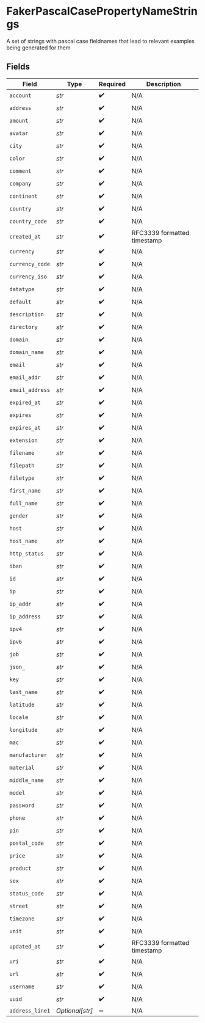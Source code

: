 # FakerPascalCasePropertyNameStrings

A set of strings with pascal case fieldnames that lead to relevant examples being generated for them


## Fields

| Field                       | Type                        | Required                    | Description                 |
| --------------------------- | --------------------------- | --------------------------- | --------------------------- |
| `account`                   | *str*                       | :heavy_check_mark:          | N/A                         |
| `address`                   | *str*                       | :heavy_check_mark:          | N/A                         |
| `amount`                    | *str*                       | :heavy_check_mark:          | N/A                         |
| `avatar`                    | *str*                       | :heavy_check_mark:          | N/A                         |
| `city`                      | *str*                       | :heavy_check_mark:          | N/A                         |
| `color`                     | *str*                       | :heavy_check_mark:          | N/A                         |
| `comment`                   | *str*                       | :heavy_check_mark:          | N/A                         |
| `company`                   | *str*                       | :heavy_check_mark:          | N/A                         |
| `continent`                 | *str*                       | :heavy_check_mark:          | N/A                         |
| `country`                   | *str*                       | :heavy_check_mark:          | N/A                         |
| `country_code`              | *str*                       | :heavy_check_mark:          | N/A                         |
| `created_at`                | *str*                       | :heavy_check_mark:          | RFC3339 formatted timestamp |
| `currency`                  | *str*                       | :heavy_check_mark:          | N/A                         |
| `currency_code`             | *str*                       | :heavy_check_mark:          | N/A                         |
| `currency_iso`              | *str*                       | :heavy_check_mark:          | N/A                         |
| `datatype`                  | *str*                       | :heavy_check_mark:          | N/A                         |
| `default`                   | *str*                       | :heavy_check_mark:          | N/A                         |
| `description`               | *str*                       | :heavy_check_mark:          | N/A                         |
| `directory`                 | *str*                       | :heavy_check_mark:          | N/A                         |
| `domain`                    | *str*                       | :heavy_check_mark:          | N/A                         |
| `domain_name`               | *str*                       | :heavy_check_mark:          | N/A                         |
| `email`                     | *str*                       | :heavy_check_mark:          | N/A                         |
| `email_addr`                | *str*                       | :heavy_check_mark:          | N/A                         |
| `email_address`             | *str*                       | :heavy_check_mark:          | N/A                         |
| `expired_at`                | *str*                       | :heavy_check_mark:          | N/A                         |
| `expires`                   | *str*                       | :heavy_check_mark:          | N/A                         |
| `expires_at`                | *str*                       | :heavy_check_mark:          | N/A                         |
| `extension`                 | *str*                       | :heavy_check_mark:          | N/A                         |
| `filename`                  | *str*                       | :heavy_check_mark:          | N/A                         |
| `filepath`                  | *str*                       | :heavy_check_mark:          | N/A                         |
| `filetype`                  | *str*                       | :heavy_check_mark:          | N/A                         |
| `first_name`                | *str*                       | :heavy_check_mark:          | N/A                         |
| `full_name`                 | *str*                       | :heavy_check_mark:          | N/A                         |
| `gender`                    | *str*                       | :heavy_check_mark:          | N/A                         |
| `host`                      | *str*                       | :heavy_check_mark:          | N/A                         |
| `host_name`                 | *str*                       | :heavy_check_mark:          | N/A                         |
| `http_status`               | *str*                       | :heavy_check_mark:          | N/A                         |
| `iban`                      | *str*                       | :heavy_check_mark:          | N/A                         |
| `id`                        | *str*                       | :heavy_check_mark:          | N/A                         |
| `ip`                        | *str*                       | :heavy_check_mark:          | N/A                         |
| `ip_addr`                   | *str*                       | :heavy_check_mark:          | N/A                         |
| `ip_address`                | *str*                       | :heavy_check_mark:          | N/A                         |
| `ipv4`                      | *str*                       | :heavy_check_mark:          | N/A                         |
| `ipv6`                      | *str*                       | :heavy_check_mark:          | N/A                         |
| `job`                       | *str*                       | :heavy_check_mark:          | N/A                         |
| `json_`                     | *str*                       | :heavy_check_mark:          | N/A                         |
| `key`                       | *str*                       | :heavy_check_mark:          | N/A                         |
| `last_name`                 | *str*                       | :heavy_check_mark:          | N/A                         |
| `latitude`                  | *str*                       | :heavy_check_mark:          | N/A                         |
| `locale`                    | *str*                       | :heavy_check_mark:          | N/A                         |
| `longitude`                 | *str*                       | :heavy_check_mark:          | N/A                         |
| `mac`                       | *str*                       | :heavy_check_mark:          | N/A                         |
| `manufacturer`              | *str*                       | :heavy_check_mark:          | N/A                         |
| `material`                  | *str*                       | :heavy_check_mark:          | N/A                         |
| `middle_name`               | *str*                       | :heavy_check_mark:          | N/A                         |
| `model`                     | *str*                       | :heavy_check_mark:          | N/A                         |
| `password`                  | *str*                       | :heavy_check_mark:          | N/A                         |
| `phone`                     | *str*                       | :heavy_check_mark:          | N/A                         |
| `pin`                       | *str*                       | :heavy_check_mark:          | N/A                         |
| `postal_code`               | *str*                       | :heavy_check_mark:          | N/A                         |
| `price`                     | *str*                       | :heavy_check_mark:          | N/A                         |
| `product`                   | *str*                       | :heavy_check_mark:          | N/A                         |
| `sex`                       | *str*                       | :heavy_check_mark:          | N/A                         |
| `status_code`               | *str*                       | :heavy_check_mark:          | N/A                         |
| `street`                    | *str*                       | :heavy_check_mark:          | N/A                         |
| `timezone`                  | *str*                       | :heavy_check_mark:          | N/A                         |
| `unit`                      | *str*                       | :heavy_check_mark:          | N/A                         |
| `updated_at`                | *str*                       | :heavy_check_mark:          | RFC3339 formatted timestamp |
| `uri`                       | *str*                       | :heavy_check_mark:          | N/A                         |
| `url`                       | *str*                       | :heavy_check_mark:          | N/A                         |
| `username`                  | *str*                       | :heavy_check_mark:          | N/A                         |
| `uuid`                      | *str*                       | :heavy_check_mark:          | N/A                         |
| `address_line1`             | *Optional[str]*             | :heavy_minus_sign:          | N/A                         |